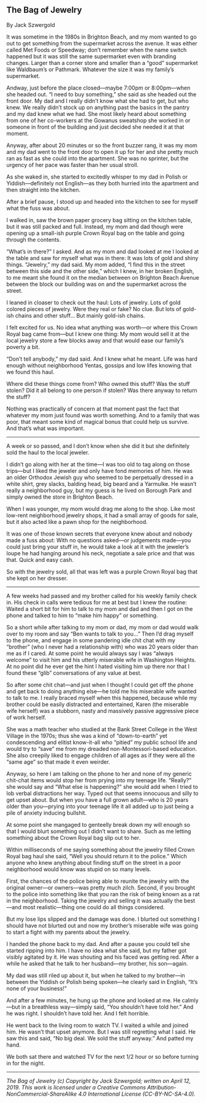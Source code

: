 ## The Bag of Jewelry

By Jack Szwergold

It was sometime in the 1980s in Brighton Beach, and my mom wanted to go out to get something from the supermarket across the avenue. It was either called Met Foods or Speedway; don’t remember when the name switch happened but it was still the same supermarket even with branding changes. Larger than a corner store and smaller than a “good” supermarket like Waldbaum’s or Pathmark. Whatever the size it was my family’s supermarket.

Andway, just before the place closed—maybe 7:00pm or 8:00pm—when she headed out. “I need to buy something,” she said as she headed out the front door. My dad and I really didn’t know what she had to get, but who knew. We really didn’t stock up on anything past the basics in the pantry and my dad knew what we had. She most likely heard about something from one of her co-workers at the Gowanus sweatshop she worked in or someone in front of the building and just decided she needed it at that moment.

Anyway, after about 20 minutes or so the front buzzer rang, it was my mom and my dad went to the front door to open it up for her and she pretty much ran as fast as she could into the apartment. She was no sprinter, but the urgency of her pace was faster than her usual stroll.

As she waked in, she started to excitedly whisper to my dad in Polish or Yiddish—definitely not English—as they both hurried into the apartment and then straight into the kitchen.

After a brief pause, I stood up and headed into the kitchen to see for myself what the fuss was about.

I walked in, saw the brown paper grocery bag sitting on the kitchen table, but it was still packed and full. Instead, my mom and dad though were opening up a small-ish purple Crown Royal bag on the table and going through the contents.

“What’s in there?” I asked. And as my mom and dad looked at me I looked at the table and saw for myself what was in there: It was lots of gold and shiny things. “Jewelry,” my dad said. My mom added, “I find this in the street between this side and the other side,” which I knew, in her broken English, to me meant she found it on the median between on Brighton Beach Avenue between the block our building was on and the supermarket across the street.

I leaned in cloaser to check out the haul: Lots of jewelry. Lots of gold colored pieces of jewelry. Were they real or fake? No clue. But lots of gold-ish chains and other stuff… But mainly gold-ish chains.

I felt excited for us. No idea what anything was worth—or where this Crown Royal bag came from—but I knew one thing: My mom would sell it at the local jewelry store a few blocks away and that would ease our family’s poverty a bit.

“Don’t tell anybody,” my dad said. And I knew what he meant. Life was hard enough without neighborhood Yentas, gossips and low lifes knowing that we found this haul.

Where did these things come from? Who owned this stuff? Was the stuff stolen? Did it all belong to one person if stolen? Was there anyway to return the stuff?

Nothing was practically of concern at that moment past the fact that whatever my mom just found was worth something. And to a family that was poor, that meant some kind of magical bonus that could help us survive. And that’s what was important.

***

A week or so passed, and I don’t know when she did it but she definitely sold the haul to the local jeweler.

I didn’t go along with her at the time—I was too old to tag along on those trips—but I liked the jeweler and only have fond memories of him. He was an older Orthodox Jewish guy who seemed to be perpetually dressed in a white shirt, grey slacks, balding head, big beard and a Yarmulke. He wasn’t really a neighborhood guy, but my guess is he lived on Borough Park and simply owned the store in Brighton Beach.

When I was younger, my mom would drag me along to the shop. Like most low-rent neighborhood jewelry shops, it had a small array of goods for sale, but it also acted like a pawn shop for the neighborhood.

It was one of those known secrets that everyone knew about and nobody made a fuss about: With no questions asked—or judgements made—you could just bring your stuff in, he would take a look at it with the jeweler’s loupe he had hanging around his neck, negotiate a sale price and that was that. Quick and easy cash.

So with the jewelry sold, all that was left was a purple Crown Royal bag that she kept on her dresser.

***

A few weeks had passed and my brother called for his weekly family check in. His check in calls were tedious for me at best but I knew the routine: Waited a short bit for him to talk to my mom and dad and then I got on the phone and talked to him to “make him happy” or something.

So a short while after talking to my mom or dad, my mom or dad would walk over to my room and say “Ben wants to talk to you…” Then I’d drag myself to the phone, and engage in some pandering idle chit chat with my “brother” (who I never had a relationship with) who was 20 years older than me as if I cared. At some point he would always say I was “always welcome” to visit him and his utterly miserable wife in Washington Heights. At no point did he ever get the hint I hated visiting him up there nor that I found these “glib” conversations of any value at best.

So after some chit chat—and just when I thought I could get off the phone and get back to doing anything else—he told me his miserable wife wanted to talk to me. I really braced myself when this happened, because while my brother could be easily distracted and entertained, Karen (the miserable wife herself) was a stubborn, nasty and massively passive aggressive piece of work herself.

She was a math teacher who studied at the Bank Street College in the West Village in the 1970s; thus she was a kind of “down-to-earth” yet condescending and elitist know-it-all who “pitied” my public school life and would try to “save” me from my dreaded non-Montessori-based education. She also creepily liked to engage children of all ages as if they were all the “same age” so that made it even weirder.

Anyway, so here I am talking on the phone to her and none of my generic chit-chat items would stop her from prying into my teenage life. “Really?” she would say and “What else is happening?” she would add when I tried to lob verbal distractions her way. Typed out that seems innocuous and silly to get upset about. But when you have a full grown adult—who is 20 years older than you—prying into your teenage life it all added up to just being a pile of anxiety inducing bullshit.

At some point she mangaged to genteelly break down my will enough so that I would blurt something out I didn’t want to share. Such as me letting something about the Crown Royal bag slip out to her.

Within milliseconds of me saying something about the jewelry filled Crown Royal bag haul she said, “Well you should return it to the police.” Which anyone who knew anything about finding stuff on the street in a poor neighborhood would know was stupid on so many levels.

First, the chances of the police being able to reunite the jewelry with the original owner—or owners—was pretty much zilch. Second, if you brought to the police into something like that you ran the risk of being known as a rat in the neighborhood. Taking the jewelry and selling it was actually the best—and most realistic—thing one could do all things considered.

But my lose lips slipped and the damage was done. I blurted out something I should have not blurted out and now my brother’s miserable wife was going to start a fight with my parents about the jewelry.

I handed the phone back to my dad. And after a pause you could tell she started ripping into him. I have no idea what she said, but my father got visibly agitated by it. He was shouting and his faced was getting red. After a while he asked that he talk to her husband—my brother, his son—again.

My dad was still riled up about it, but when he talked to my brother—in between the Yiddish or Polish being spoken—he clearly said in English, “It’s none of your business!”

And after a few minutes, he hung up the phone and looked at me. He calmly—but in a breathless way—simply said, “You shouldn’t have told her.” And he was right. I shouldn’t have told her. And I felt horrible.

He went back to the living room to watch TV. I waited a while and joined him. He wasn’t that upset anymore. But I was still regretting what I said. He saw this and said, “No big deal. We sold the stuff anyway.” And patted my hand.

We both sat there and watched TV for the next 1/2 hour or so before turning in for the night.

***

*The Bag of Jewelry (c) Copyright by Jack Szwergold; written on April 12, 2019. This work is licensed under a Creative Commons Attribution-NonCommercial-ShareAlike 4.0 International License (CC-BY-NC-SA-4.0).*